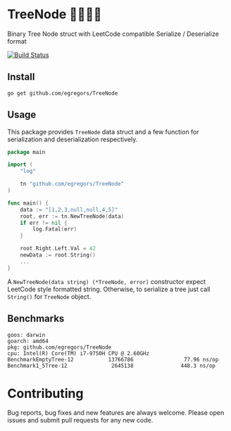 # TreeNode 🌲🌲🌲🌲

Binary Tree Node struct with LeetCode compatible Serialize / Deserialize format

[![Build Status](https://github.com/egregors/TreeNode/actions/workflows/go.yml/badge.svg)](https://github.com/egregors/TreeNode/actions) 


## Install

`go get github.com/egregors/TreeNode`

## Usage

This package provides `TreeNode` data struct and a few function for serialization and deserialization respectively.

```go
package main

import (
	"log"

	tn "github.com/egregors/TreeNode"
)

func main() {
	data := "[1,2,3,null,null,4,5]"
	root, err := tn.NewTreeNode(data)
	if err != nil {
		log.Fatal(err)
	}

	root.Right.Left.Val = 42
	newData := root.String()
	...
}
```

A `NewTreeNode(data string) (*TreeNode, error)` constructor expect LeetCode style formatted string. 
Otherwise, to serialize a tree just call `String()` for `TreeNode` object.

## Benchmarks
```shell
goos: darwin
goarch: amd64
pkg: github.com/egregors/TreeNode
cpu: Intel(R) Core(TM) i7-9750H CPU @ 2.60GHz
BenchmarkEmptyTree-12           13766786                77.96 ns/op
Benchmark1_5Tree-12              2645138               448.3 ns/op
```

# Contributing
Bug reports, bug fixes and new features are always welcome.
Please open issues and submit pull requests for any new code.